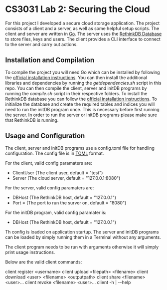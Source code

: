 CS3031 Lab 2: Securing the Cloud
================================

For this project I developed a secure cloud storage application.
The project consists of a client and a server, as well as some helpful setup scripts.
The client and server are written in [Go](https://golang.org).
The server uses the [RethinkDB Database](http://rethinkdb.com) to store files, keys and users.
The client provides a CLI interface to connect to the server and carry out actions.


## Installation and Compilation

To compile the project you will need Go which can be installed by following the [official installation instructions](https://golang.org/doc/install).
You can then install the additional libraries and dependencies by running the *getdependencies.sh* script in this repo.
You can then compile the client, server and initDB programs by running the *compile.sh* script in their respective folders.
To install the RethinkDB database you can follow the [official installation instructions](http://rethinkdb.com/docs/install).
To initialize the database and create the required tables and indices you will need to run the initDB program once.
This is necessary before first running the server.
In order to run the server or initDB programs please make sure that RethinkDB is running.

## Usage and Configuration
The client, server and initDB programs use a config.toml file for handling configuration.
The config file is in [TOML](https://github.com/toml-lang/toml) format.

For the client, valid config paramaters are:

  * ClientUser (The client user, default = "test")
  * Server (The cloud server, default = "127.0.0.1:8080")

For the server, valid config paramaters are:

  * DBHost (The RethinkDB host, default = "127.0.0.1")
  * Port = (The port to run the surver on, default = "8080")

For the initDB program, valid config paramater is:

  * DBHost (The RethinkDB host, default = "127.0.0.1")

Th config is loaded on application startup.
The server and initDB programs can be loaded by simply running them in a Terminal without any arguments.

The client program needs to be run with arguments otherwise it will simply print usage instructions.

Below are the valid client commands:

  client register \<username>
  client upload \<filepath> \<filename>
  client download \<user> \<filename> \<outputpath>
  client share \<filename> \<user>...
  client revoke \<filename> \<user>...
  client -h | --help
